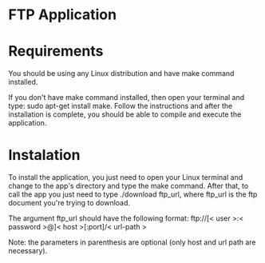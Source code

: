 FTP Application
========

Requirements
========

You should be using any Linux distribution and have make command installed.

If you don't have make command installed, then open your terminal and type: sudo apt-get install make.
Follow the instructions and after the installation is complete, you should be able to compile and execute the application.


Instalation
========

To install the application, you just need to open your Linux terminal and change to the app's directory and type the make command.
After that, to call the app you just need to type ./download ftp_url, where ftp_url is the ftp document you're trying to download.

The argument ftp_url should have the following format: ftp://[< user >:< password >@]< host >[:port]/< url-path >

Note: the parameters in parenthesis are optional (only host and url path are necessary).
